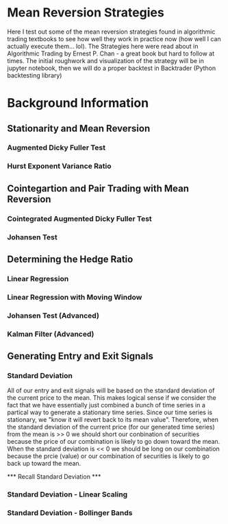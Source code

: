 # Mean Reversion Strategies
Here I test out some of the mean reversion strategies found in algorithmic trading textbooks to see how well they work in practice now (how well I can actually execute them... lol). The Strategies here were read about in Algorithmic Trading by Ernest P. Chan - a great book but hard to follow at times. The initial roughwork and visualization of the strategy will be in jupyter notebook, then we will do a proper backtest in Backtrader (Python backtesting library)

# Background Information

## Stationarity and Mean Reversion


### Augmented Dicky Fuller Test


### Hurst Exponent Variance Ratio



## Cointegartion and Pair Trading with Mean Reversion


### Cointegrated Augmented Dicky Fuller Test



### Johansen Test

## Determining the Hedge Ratio

### Linear Regression

### Linear Regression with Moving Window

### Johansen Test (Advanced)

### Kalman Filter (Advanced)



## Generating Entry and Exit Signals


### Standard Deviation
All of our entry and exit signals will be based on the standard deviation of the current price to the mean. This makes logical sense if we consider the fact that we have essentially just combined a bunch of time series in a partical way to generate a stationary time series. Since our time series is stationary, we "know it will revert back to its mean value". Therefore, when the standard deviation of the current price (for our generated time series) from the mean is >> 0 we should short our conbination of securities because the price of our combination is likely to go down toward the mean. When the standard deviation is << 0 we should be long on our combination because the prcie (value) or our combination of securities is likely to go back up toward the mean. 

*** Recall Standard Deviation ***


### Standard Deviation - Linear Scaling

### Standard Deviation - Bollinger Bands





